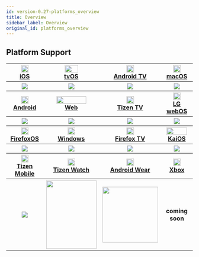 ```yaml
---
id: version-0.27-platforms_overview
title: Overview
sidebar_label: Overview
original_id: platforms_overview
---
```


## Platform Support

<table>
  <tr>
    <th>
      <img src="https://renative.org/img/ic_ios.png" width=20 height=20 />
      </br>
      <a href="https://renative.org/docs/ios">iOS</a>
    </th><th>
      <img src="https://renative.org/img/ic_tvos.png" width=36 height=20 />
      </br>
      <a href="https://renative.org/docs/tvos">tvOS</a>
    </th><th>
      <img src="https://renative.org/img/ic_androidtv.png" width=20 height=20 />
      </br>
      <a href="https://renative.org/docs/androidtv">Android TV</a>
    </th><th>
      <img src="https://renative.org/img/ic_macos.png" width=20 height=20 />
      </br>
      <a href="https://renative.org/docs/macos">macOS</a>
    </th>
  </tr>
  <tr>
    <th>
      <img src="https://renative.org/img/rnv_ios.gif" />
    </th><th>
    <img src="https://renative.org/img/rnv_tvos.gif" />
    </th><th>
    <img src="https://renative.org/img/rnv_android-tv.gif" />
    </th><th>
    <img src="https://renative.org/img/rnv_macos.gif" />
    </th>
  </tr>
  <tr>
    <th>
    <img src="https://renative.org/img/ic_android.png" width=20 height=20 />
    </br>
    <a href="https://renative.org/docs/android">Android</a>
    </th><th>
    <img src="https://renative.org/img/ic_web.png" width=80 height=20 />
    </br>
    <a href="https://renative.org/docs/web">Web</a>
    </th><th>
    <img src="https://renative.org/img/ic_tizen.png" width=20 height=20 />
    </br>
    <a href="https://renative.org/docs/tizen">Tizen TV</a>
    </th><th>
    <img src="https://renative.org/img/ic_webos.png" width=20 height=20 />
    </br>
    <a href="https://renative.org/docs/webos">LG webOS</a>
    </th>
  </tr>
  <tr>
    <th>
    <img src="https://renative.org/img/rnv_android.gif" />
    </th><th>
    <img src="https://renative.org/img/rnv_web.gif" />
    </th><th>
    <img src="https://renative.org/img/rnv_tizen.gif" />
    </th><th>
    <img src="https://renative.org/img/rnv_webos.gif" />
    </th>
  </tr>
  <tr>
    <th>
    <img src="https://renative.org/img/ic_firefoxos.png" width=20 height=20 />
    </br>
    <a href="https://renative.org/docs/firefoxos">FirefoxOS</a>
    </th><th>
    <img src="https://renative.org/img/ic_windows.png" width=20 height=20 />
    </br>
    <a href="https://renative.org/docs/windows">Windows</a>
    </th><th>
    <img src="https://renative.org/img/ic_firefoxtv.png" width=20 height=20 />
    </br>
    <a href="https://renative.org/docs/firefoxtv">Firefox TV</a>
    </th><th>
    <img src="https://renative.org/img/ic_kaios.png" width=55 height=20 />
    </br>
    <a href="https://renative.org/docs/kaios">KaiOS</a>
    </th>
  </tr>
  <tr>
    <th>
    <img src="https://renative.org/img/rnv_firefoxos.gif" />
    </th><th>
    <img src="https://renative.org/img/rnv_windows.gif" />
    </th><th>
    <img src="https://renative.org/img/rnv_firefoxtv.gif" />
    </th><th>
    <img src="https://renative.org/img/rnv_kaios.gif" />
    </th>
  </tr>

  <tr>
    <th>
    <img src="https://renative.org/img/ic_tizen.png" width=20 height=20 />
    </br>
    <a href="https://renative.org/docs/tizenmobile">Tizen Mobile</a>
    </th><th>
    <img src="https://renative.org/img/ic_tizenwatch.png" width=20 height=20 />
    </br>
    <a href="https://renative.org/docs/tizenwatch">Tizen Watch</a>
    </th><th>
    <img src="https://renative.org/img/ic_androidwear.png" width=20 height=20 />
    </br>
    <a href="https://renative.org/docs/androidwear">Android Wear</a>
    </th><th>
    <img src="https://renative.org/img/ic_xbox.png" width=20 height=20 />
    </br>
    <a href="https://renative.org/docs/xbox">Xbox</a>
    </th>
  </tr>
  <tr>
    <th>
    <img src="https://renative.org/img/rnv_tizenmobile.gif" />
    </th><th>
    <img src="https://renative.org/img/rnv_tizenwatch.gif" width="136" height="184" />
    </th><th>
    <img src="https://renative.org/img/rnv_androidwear.gif" width="150" height="150" />
    </th><th>
    coming soon
    </th>
  </tr>
</table>
